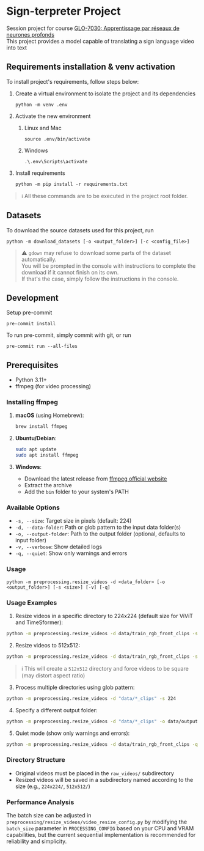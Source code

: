 # Sign-terpreter Project
Session project for course [GLO-7030: Apprentissage par réseaux de neurones profonds](https://www.ulaval.ca/etudes/cours/glo-7030-apprentissage-par-reseaux-de-neurones-profonds)  
This project provides a model capable of translating a sign language video into text

## Requirements installation & venv activation
To install project's requirements, follow steps below:

1. Create a virtual environment to isolate the project and its dependencies
    ```shell
    python -m venv .env
    ```

2. Activate the new environment
    1. Linux and Mac
        ```shell
        source .env/bin/activate
        ```
    2. Windows
        ```shell
        .\.env\Scripts\activate
        ```

3. Install requirements
    ```shell
    python -m pip install -r requirements.txt
    ```

> :information_source: All these commands are to be executed in the project root folder.

## Datasets
To download the source datasets used for this project, run
```shell
python -m download_datasets [-o <output_folder>] [-c <config_file>]
```
> :warning: `gdown` may refuse to download some parts of the dataset automatically.   
> You will be prompted in the console with instructions to complete the download if it cannot finish on its own.   
> If that's the case, simply follow the instructions in the console. 

## Development
Setup pre-commit
```shell
pre-commit install
```

To run pre-commit, simply commit with git, or run
```shell
pre-commit run --all-files
```

## Prerequisites

- Python 3.11+
- ffmpeg (for video processing)

### Installing ffmpeg

1. **macOS** (using Homebrew):
    ```bash
    brew install ffmpeg
    ```

2. **Ubuntu/Debian**:
    ```bash
    sudo apt update
    sudo apt install ffmpeg
    ```

3. **Windows**:
    - Download the latest release from [ffmpeg official website](https://ffmpeg.org/download.html)
    - Extract the archive
    - Add the `bin` folder to your system's PATH

### Available Options

- `-s, --size`: Target size in pixels (default: 224)
- `-d, --data-folder`: Path or glob pattern to the input data folder(s)
- `-o, --output-folder`: Path to the output folder (optional, defaults to input folder)
- `-v, --verbose`: Show detailed logs
- `-q, --quiet`: Show only warnings and errors

### Usage

```shell
python -m preprocessing.resize_videos -d <data_folder> [-o <output_folder>] [-s <size>] [-v] [-q]
```

### Usage Examples

1. Resize videos in a specific directory to 224x224 (default size for ViViT and TimeSformer):
```bash
python -m preprocessing.resize_videos -d data/train_rgb_front_clips -s 224
```

2. Resize videos to 512x512:
```bash
python -m preprocessing.resize_videos -d data/train_rgb_front_clips -s 512
```
> :information_source: This will create a `512x512` directory and force videos to be square (may distort aspect ratio)

3. Process multiple directories using glob pattern:
```bash
python -m preprocessing.resize_videos -d "data/*_clips" -s 224
```

4. Specify a different output folder:
```bash
python -m preprocessing.resize_videos -d "data/*_clips" -o data/output -s 224
```

5. Quiet mode (show only warnings and errors):
```bash
python -m preprocessing.resize_videos -d data/train_rgb_front_clips -q
```

### Directory Structure

- Original videos must be placed in the `raw_videos/` subdirectory
- Resized videos will be saved in a subdirectory named according to the size (e.g., `224x224/`, `512x512/`)

### Performance Analysis

The batch size can be adjusted in `preprocessing/resize_videos/video_resize_config.py` by modifying the `batch_size` parameter in `PROCESSING_CONFIG` based on your CPU and VRAM capabilities, but the current sequential implementation is recommended for reliability and simplicity.

